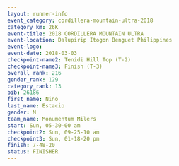 ```yaml
---
layout: runner-info 
event_category: cordillera-mountain-ultra-2018 
category_km: 26K 
event-title: 2018 CORDILLERA MOUNTAIN ULTRA 
event-location: Dalupirip Itogon Benguet Philippines 
event-logo: 
event-date: 2018-03-03 
checkpoint-name2: Tenidi Hill Top (T-2) 
checkpoint-name3: Finish (T-3) 
overall_rank: 216
gender_rank: 129
category_rank: 13
bib: 26186
first_name: Nino
last_name: Estacio
gender: M
team_name: Monumentum Milers
start: Sun, 05-30-00 am
checkpoint2: Sun, 09-25-10 am
checkpoint3: Sun, 01-18-20 pm
finish: 7-48-20
status: FINISHER
---
```

